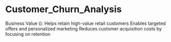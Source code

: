 # Customer_Churn_Analysis
Business Value ():   Helps retain high-value retail customers   Enables targeted offers and personalized marketing   Reduces customer acquisition costs by focusing on retention
